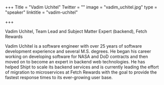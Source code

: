 +++
Title = "Vadim Uchitel"
Twitter = ""
image = "vadim_uchitel.jpg"
type = "speaker"
linktitle = "vadim-uchitel"

+++

Vadim Uchitel, Team Lead and Subject Matter Expert (backend), Fetch Rewards

Vadim Uchitel is a software engineer with over 25 years of software development experience and several M.S. degrees. He began his career working on developing software for NASA and DoD contracts and then moved on to become an expert in backend web technologies. He has helped Shipt to scale its backend services and is currently leading the effort of migration to microservices at Fetch Rewards with the goal to provide the fastest response times to its ever-growing user base.
